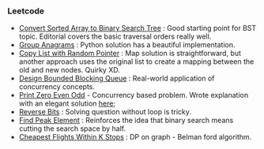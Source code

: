 ### Leetcode
- [Convert Sorted Array to Binary Search Tree](https://leetcode.com/problems/convert-sorted-array-to-binary-search-tree/) : Good starting point for BST topic. Editorial covers the basic traversal orders really well.
- [Group Anagrams](https://leetcode.com/problems/group-anagrams/) : Python solution has a beautiful implementation.
- [Copy List with Random Pointer](https://leetcode.com/problems/copy-list-with-random-pointer/) : Map solution is straightforward, but another approach uses the original list to create a mapping between the old and new nodes. Quirky XD.
- [Design Bounded Blocking Queue](https://leetcode.com/problems/design-bounded-blocking-queue/) : Real-world application of concurrency concepts.
- [Print Zero Even Odd](https://leetcode.com/problems/print-zero-even-odd/) - Concurrency based problem. Wrote explanation with an elegant solution [here](https://leetcode.com/problems/print-zero-even-odd/solutions/5790659/c-beats-100-elegant-solution-with-only-1-mutex-counter);
- [Reverse Bits](leetcode.com/problems/reverse-bits/) : Solving question without loop is tricky.
- [Find Peak Element](https://leetcode.com/problems/find-peak-element/) : Reinforces the idea that binary search means cutting the search space by half.
- [Cheapest Flights Within K Stops](https://leetcode.com/problems/cheapest-flights-within-k-stops/description/) : DP on graph - Belman ford algorithm.
